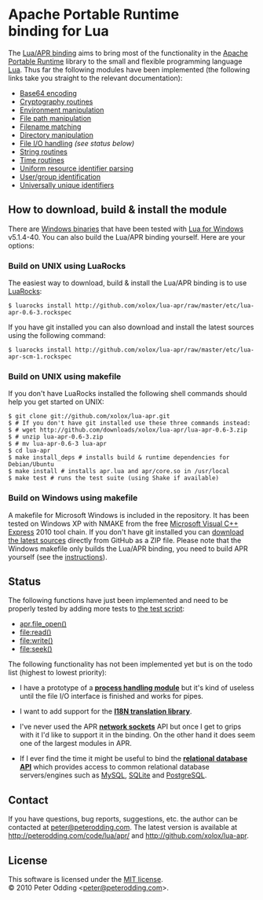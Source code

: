 # Apache Portable Runtime <br> binding for Lua

The [Lua/APR binding](http://peterodding.com/code/lua/apr/) aims to bring most of the functionality in the [Apache Portable Runtime](http://en.wikipedia.org/wiki/Apache_Portable_Runtime) library to the small and flexible programming language [Lua](http://en.wikipedia.org/wiki/Lua_%28programming_language%29). Thus far the following modules have been implemented (the following links take you straight to the relevant documentation):

 * [Base64 encoding](http://peterodding.com/code/lua/apr/docs/#base64_encoding)
 * [Cryptography routines](http://peterodding.com/code/lua/apr/docs/#cryptography_routines)
 * [Environment manipulation](http://peterodding.com/code/lua/apr/docs/#environment_manipulation)
 * [File path manipulation](http://peterodding.com/code/lua/apr/docs/#file_path_manipulation)
 * [Filename matching](http://peterodding.com/code/lua/apr/docs/#filename_matching)
 * [Directory manipulation](http://peterodding.com/code/lua/apr/docs/#directory_manipulation)
 * [File I/O handling](http://peterodding.com/code/lua/apr/docs/#file_i_o_handling) *(see status below)*
 * [String routines](http://peterodding.com/code/lua/apr/docs/#string_routines)
 * [Time routines](http://peterodding.com/code/lua/apr/docs/#time_routines)
 * [Uniform resource identifier parsing](http://peterodding.com/code/lua/apr/docs/#uniform_resource_identifier_parsing)
 * [User/group identification](http://peterodding.com/code/lua/apr/docs/#user_group_identification)
 * [Universally unique identifiers](http://peterodding.com/code/lua/apr/docs/#universally_unique_identifiers)

## How to download, build & install the module

There are [Windows binaries](http://github.com/downloads/xolox/lua-apr/lua-apr-0.6-1-win32.zip) that have been tested with [Lua for Windows](http://code.google.com/p/luaforwindows/) v5.1.4-40. You can also build the Lua/APR binding yourself. Here are your options:

### Build on UNIX using LuaRocks

The easiest way to download, build & install the Lua/APR binding is to use [LuaRocks](http://luarocks.org/):

    $ luarocks install http://github.com/xolox/lua-apr/raw/master/etc/lua-apr-0.6-3.rockspec

If you have git installed you can also download and install the latest sources using the following command:

    $ luarocks install http://github.com/xolox/lua-apr/raw/master/etc/lua-apr-scm-1.rockspec

### Build on UNIX using makefile

If you don't have LuaRocks installed the following shell commands should help you get started on UNIX:

    $ git clone git://github.com/xolox/lua-apr.git
    $ # If you don't have git installed use these three commands instead:
    $ # wget http://github.com/downloads/xolox/lua-apr/lua-apr-0.6-3.zip
    $ # unzip lua-apr-0.6-3.zip
    $ # mv lua-apr-0.6-3 lua-apr
    $ cd lua-apr
    $ make install_deps # installs build & runtime dependencies for Debian/Ubuntu
    $ make install # installs apr.lua and apr/core.so in /usr/local
    $ make test # runs the test suite (using Shake if available)

### Build on Windows using makefile

A makefile for Microsoft Windows is included in the repository. It has been tested on Windows XP with NMAKE from the free [Microsoft Visual C++ Express](http://www.microsoft.com/express/Downloads/#2010-Visual-CPP) 2010 tool chain. If you don't have git installed you can [download the latest sources](http://github.com/xolox/lua-apr/zipball/master) directly from GitHub as a ZIP file. Please note that the Windows makefile only builds the Lua/APR binding, you need to build APR yourself (see the [instructions](http://apr.apache.org/compiling_win32.html)).

## Status

The following functions have just been implemented and need to be properly tested by adding more tests to [the test script](http://github.com/xolox/lua-apr/blob/master/etc/tests.lua):

 * [apr.file_open()](http://peterodding.com/code/lua/apr/docs/#apr.file_open)
 * [file:read()](http://peterodding.com/code/lua/apr/docs/#file:read)
 * [file:write()](http://peterodding.com/code/lua/apr/docs/#file:write)
 * [file:seek()](http://peterodding.com/code/lua/apr/docs/#file:seek)

The following functionality has not been implemented yet but is on the todo list (highest to lowest priority):

 * I have a prototype of a [**process handling module**](http://apr.apache.org/docs/apr/trunk/group__apr__thread__proc.html) but it's kind of useless until the file I/O interface is finished and works for pipes.

 * I want to add support for the [**I18N translation library**](http://apr.apache.org/docs/apr/trunk/group___a_p_r___x_l_a_t_e.html).

 * I've never used the APR [**network sockets**](http://apr.apache.org/docs/apr/trunk/group__apr__network__io.html) API but once I get to grips with it I'd like to support it in the binding. On the other hand it does seem one of the largest modules in APR.

 * If I ever find the time it might be useful to bind the [**relational database API**](http://apr.apache.org/docs/apr-util/trunk/group___a_p_r___util___d_b_d.html) which provides access to common relational database servers/engines such as [MySQL](http://en.wikipedia.org/wiki/MySQL), [SQLite](http://en.wikipedia.org/wiki/SQLite) and [PostgreSQL](http://en.wikipedia.org/wiki/PostgreSQL).

## Contact

If you have questions, bug reports, suggestions, etc. the author can be contacted at <peter@peterodding.com>. The latest version is available at <http://peterodding.com/code/lua/apr/> and <http://github.com/xolox/lua-apr>.

## License

This software is licensed under the [MIT license](http://en.wikipedia.org/wiki/MIT_License).  
© 2010 Peter Odding &lt;<peter@peterodding.com>&gt;.
